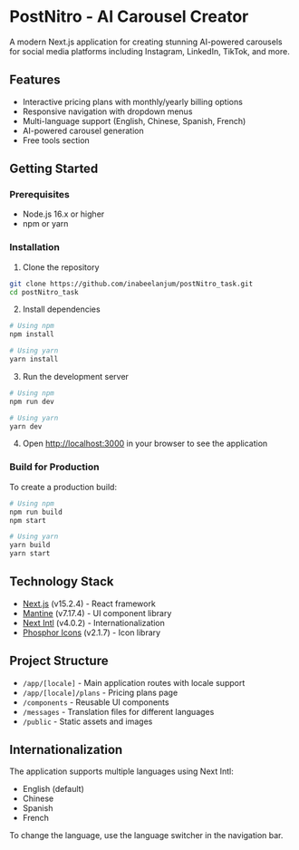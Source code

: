# PostNitro - AI Carousel Creator

A modern Next.js application for creating stunning AI-powered carousels for social media platforms including Instagram, LinkedIn, TikTok, and more.

## Features

- Interactive pricing plans with monthly/yearly billing options
- Responsive navigation with dropdown menus
- Multi-language support (English, Chinese, Spanish, French)
- AI-powered carousel generation
- Free tools section

## Getting Started

### Prerequisites

- Node.js 16.x or higher
- npm or yarn

### Installation

1. Clone the repository
```bash
git clone https://github.com/inabeelanjum/postNitro_task.git
cd postNitro_task
```

2. Install dependencies
```bash
# Using npm
npm install

# Using yarn
yarn install
```

3. Run the development server
```bash
# Using npm
npm run dev

# Using yarn
yarn dev
```

4. Open [http://localhost:3000](http://localhost:3000) in your browser to see the application

### Build for Production

To create a production build:

```bash
# Using npm
npm run build
npm start

# Using yarn
yarn build
yarn start
```

## Technology Stack

- [Next.js](https://nextjs.org/) (v15.2.4) - React framework
- [Mantine](https://mantine.dev/) (v7.17.4) - UI component library
- [Next Intl](https://next-intl-docs.vercel.app/) (v4.0.2) - Internationalization
- [Phosphor Icons](https://phosphoricons.com/) (v2.1.7) - Icon library

## Project Structure

- `/app/[locale]` - Main application routes with locale support
- `/app/[locale]/plans` - Pricing plans page
- `/components` - Reusable UI components
- `/messages` - Translation files for different languages
- `/public` - Static assets and images

## Internationalization

The application supports multiple languages using Next Intl:
- English (default)
- Chinese
- Spanish
- French

To change the language, use the language switcher in the navigation bar.

